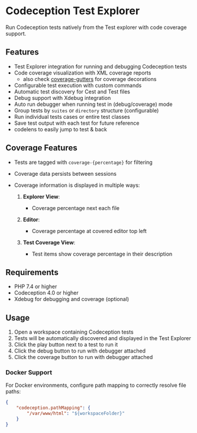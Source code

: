 # Codeception Test Explorer

Run Codeception tests natively from the Test explorer with code coverage support.

## Features

- Test Explorer integration for running and debugging Codeception tests
- Code coverage visualization with XML coverage reports
    - also check [coverage-gutters](https://marketplace.visualstudio.com/items?itemName=ryanluker.vscode-coverage-gutters) for coverage decorations
- Configurable test execution with custom commands
- Automatic test discovery for Cest and Test files
- Debug support with Xdebug integration
- Auto run debugger when running test in (debug/coverage) mode
- Group tests by `suites` or `directory` structure (configurable)
- Run individual tests cases or entire test classes
- Save test output with each test for future reference
- codelens to easily jump to test & back

## Coverage Features

- Tests are tagged with `coverage-{percentage}` for filtering
- Coverage data persists between sessions
- Coverage information is displayed in multiple ways:

    1. **Explorer View**:
        - Coverage percentage next each file

    2. **Editor**:
        - Coverage percentage at covered editor top left

    3. **Test Coverage View**:
        - Test items show coverage percentage in their description

## Requirements

- PHP 7.4 or higher
- Codeception 4.0 or higher
- Xdebug for debugging and coverage (optional)

## Usage

1. Open a workspace containing Codeception tests
2. Tests will be automatically discovered and displayed in the Test Explorer
3. Click the play button next to a test to run it
4. Click the debug button to run with debugger attached
5. Click the coverage button to run with debugger attached

### Docker Support

For Docker environments, configure path mapping to correctly resolve file paths:

```json
{
    "codeception.pathMapping": {
        "/var/www/html": "${workspaceFolder}"
    }
}
```
